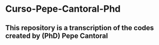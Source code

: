# Curso-Pepe-Cantoral-Phd

## This repository is a transcription of the codes created by (PhD) Pepe Cantoral